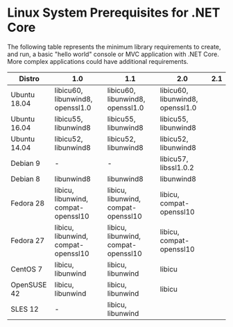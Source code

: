 # Linux System Prerequisites for .NET Core

The following table represents the minimum library requirements to create, and run, a basic "hello world" console or MVC application with .NET Core. More complex applications could have additional requirements. 


| Distro       | 1.0                                 | 1.1                                 | 2.0                              | 2.1 |
| ------------ | ----------------------------------- | ----------------------------------- | -------------------------------- | --- |
| Ubuntu 18.04 | libicu60, libunwind8, openssl1.0    | libicu60, libunwind8, openssl1.0    | libicu60, libunwind8, openssl1.0 | |
| Ubuntu 16.04 | libicu55, libunwind8                | libicu55, libunwind8                | libicu55, libunwind8             | |
| Ubuntu 14.04 | libicu52, libunwind8                | libicu52, libunwind8                | libicu52, libunwind8             | |
| Debian 9     | -                                   | -                                   | libicu57, libssl1.0.2            | |
| Debian 8     | libunwind8                          | libunwind8                          | libunwind8                       | |
| Fedora 28    | libicu, libunwind, compat-openssl10 | libicu, libunwind, compat-openssl10 | libicu, compat-openssl10         | |
| Fedora 27    | libicu, libunwind, compat-openssl10 | libicu, libunwind, compat-openssl10 | libicu, compat-openssl10         | |
| CentOS 7     | libicu, libunwind                   | libicu, libunwind                   | libicu                           | |
| OpenSUSE 42  |libicu, libunwind                    | libicu, libunwind                   | libicu                           | |
| SLES 12      | -                                   | libicu, libunwind                   |                                  | |